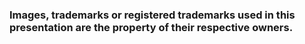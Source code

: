 <!-- .slide: data-background-image="images/by-sa.svg" data-background-size="contain" -->

### Images, trademarks or registered trademarks used in this presentation are the property of their respective owners.
